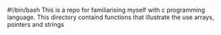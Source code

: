 #!/bin/bash
This is a repo for familiarising myself with c programming language.
This directory containd functions that illustrate the use arrays, pointers and strings
